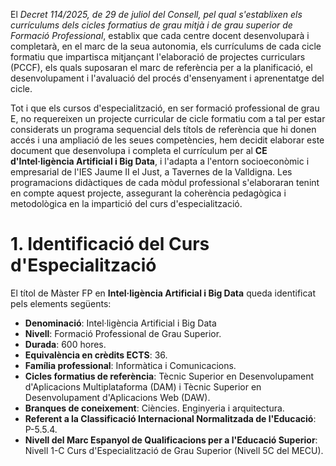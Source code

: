 El *Decret 114/2025, de 29 de juliol del Consell, pel qual s'establixen els currículums dels cicles formatius de grau mitjà i de grau superior de Formació Professional*, establix que cada centre docent desenvoluparà i completarà, en el marc de la seua autonomia, els currículums de cada  cicle formatiu que impartisca mitjançant l'elaboració de projectes curriculars (PCCF), els quals suposaran el marc de referència per a la planificació, el desenvolupament i l'avaluació del procés d'ensenyament i aprenentatge del cicle. 

Tot i que els cursos d'especialització, en ser formació professional de grau E, no requereixen un projecte curricular de cicle formatiu com a tal per estar considerats un programa sequencial dels títols de referència que hi donen accés i una ampliació de les seues competències, hem decidit elaborar este document que desenvolupa i completa el currículum per al **CE d'Intel·ligència Artificial i Big Data**, i l'adapta a l'entorn socioeconòmic i empresarial de l'IES Jaume II el Just, a Tavernes de la Valldigna. Les programacions didàctiques de cada mòdul professional s'elaboraran tenint en compte aquest projecte, assegurant la coherència pedagògica i metodològica en la impartició del curs d'especialització.

# 1. Identificació del Curs d'Especialització

<!-- 
El  primer  requeriment  d'un  projecte  curricular  és  la  identificació.  Per  a  això  serà necessari especificar la denominació oficial, la família professional i qualsevol dada que identifique el cicle formatiu desenrotllat en el projecte. A més, és necessari concretar el centre educatiu que el desplega amb la seua localització i l'equip educatiu responsable. 
-->

El títol de Màster FP en **Intel·ligència Artificial i Big Data** queda identificat pels elements següents:

* **Denominació**: Intel·ligència Artificial i Big Data
* **Nivell**: Formació Professional de Grau Superior.
* **Durada**: 600 hores.
* **Equivalència en crèdits ECTS**: 36.
* **Família professional**: Informàtica i Comunicacions.
* **Cicles formatius de referència**: Tècnic Superior en Desenvolupament d'Aplicacions Multiplataforma (DAM) i Tècnic Superior en Desenvolupament d'Aplicacions Web (DAW).
* **Branques de coneixement**: Ciències. Enginyeria i arquitectura.
* **Referent a la Classificació Internacional Normalitzada de l'Educació**: P-5.5.4.
* **Nivell del Marc Espanyol de Qualificacions per a l'Educació Superior**: Nivell 1-C Curs d'Especialització de Grau Superior (Nivell 5C del MECU).

